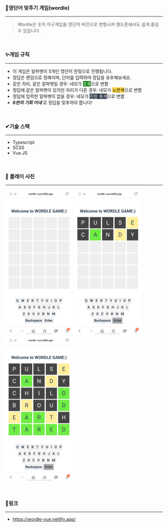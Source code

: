 ### 📱영단어 맞추기 게임(wordle)
***

> Wordle은 숫자 야구게임을 영단어 버전으로 변형시켜 핸드폰에서도 쉽게 즐길 수 있습니다.
> 

<br>

### ✨게임 규칙
***
- 이 게임은 알파벳이 5개인 영단어 한정으로 진행됩니다.
- 정답은 랜덤으로 정해지며, 단어를 입력하며 정답을 유추해보세요.
- 같은 자리, 같은 알파벳일 경우: 네모가 <span style="background-color:#008000; color:#fff">초록</span>으로 변함
- 정답에 같은 알파벳이 있지만 자리가 다른 경우: 네모가 <span style="background-color:#ffd33d">노란색</span>으로 변함
- 정답에 입력한 알파벳이 없을 경우: 네모가 <span style="background-color:#2d3748; color:#ffffff">진한 회색</span>으로 변함
- **_6번의 기회 이내_** 로 정답을 맞추어야 합니다!

<br>

### ✔기술 스택
***
- Typescript
- SCSS
- Vue.JS

<br>

### 🔎 플레이 사진
***

<img width="216" height="465" src="https://github.com/rebreather/wordle-vue/blob/main/wordle-vue/asset/KakaoTalk_20220713_171116771.png" alt="Main page">             <img width="216" height="465" src="https://github.com/rebreather/wordle-vue/blob/main/wordle-vue/asset/KakaoTalk_20220713_171116771_01.png" alt="Playing page">            <img width="216" height="465" src="https://github.com/rebreather/wordle-vue/blob/main/wordle-vue/asset/KakaoTalk_20220713_171116771_02.png" alt="Done page">

<br>

### 📎링크
***
- https://wordle-vue.netlify.app/
